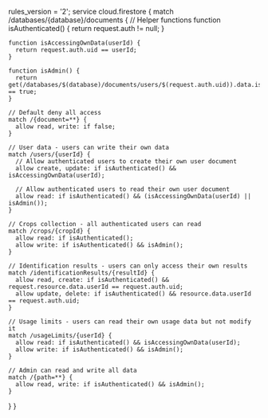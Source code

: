 rules_version = '2';
service cloud.firestore {
  match /databases/{database}/documents {
    // Helper functions
    function isAuthenticated() {
      return request.auth != null;
    }
    
    function isAccessingOwnData(userId) {
      return request.auth.uid == userId;
    }
    
    function isAdmin() {
      return get(/databases/$(database)/documents/users/$(request.auth.uid)).data.isAdmin == true;
    }
    
    // Default deny all access
    match /{document=**} {
      allow read, write: if false;
    }
    
    // User data - users can write their own data
    match /users/{userId} {
      // Allow authenticated users to create their own user document
      allow create, update: if isAuthenticated() && isAccessingOwnData(userId);
      
      // Allow authenticated users to read their own user document
      allow read: if isAuthenticated() && (isAccessingOwnData(userId) || isAdmin());
    }
    
    // Crops collection - all authenticated users can read
    match /crops/{cropId} {
      allow read: if isAuthenticated();
      allow write: if isAuthenticated() && isAdmin();
    }
    
    // Identification results - users can only access their own results
    match /identificationResults/{resultId} {
      allow read, create: if isAuthenticated() && request.resource.data.userId == request.auth.uid;
      allow update, delete: if isAuthenticated() && resource.data.userId == request.auth.uid;
    }
    
    // Usage limits - users can read their own usage data but not modify it
    match /usageLimits/{userId} {
      allow read: if isAuthenticated() && isAccessingOwnData(userId);
      allow write: if isAuthenticated() && isAdmin();
    }
    
    // Admin can read and write all data
    match /{path=**} {
      allow read, write: if isAuthenticated() && isAdmin();
    }
  }
}